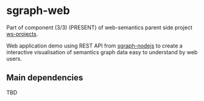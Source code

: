 # sgraph-web

Part of component (3/3) (PRESENT) of web-semantics parent side project [ws-projects](https://github.com/jiefenn8/ws-projects).


Web application demo using REST API from [sgraph-nodejs](https://github.com/jiefenn8/sgraph-nodejs) to create a interactive visualisation of semantics graph data easy to understand by web users.

## Main dependencies

TBD
